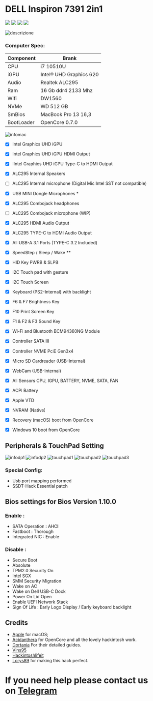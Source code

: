 # DELL Inspiron 7391 2in1
[![](https://img.shields.io/badge/Telegram-HackintoshLifeIT-informational?style=flat&logo=telegram&logoColor=white&color=5fb659)](https://t.me/HackintoshLife_it)
[![](https://img.shields.io/badge/Facebook-HackintoshLifeIT-informational?style=flat&logo=facebook&logoColor=white&color=3a4dc9)](https://www.facebook.com/hackintoshlife/)
[![](https://img.shields.io/badge/Instagram-HackintoshLifeIT-informational?style=flat&logo=instagram&logoColor=white&color=8a178a)](https://www.instagram.com/hackintoshlife.it_official/)
[![](https://img.shields.io/badge/PayPal-HackintoshLifeIT-informational?style=flat&logo=paypal&logoColor=white&color=00B2EE)](https://www.paypal.com/cgi-bin/webscr?cmd=_s-xclick&hosted_button_id=RWBVVWL8H9JC2&source=url)


![descrizione](./Screenshot/DELL-7391.jpg)
### Computer Spec:

| Component        | Brank                              |
| ---------------- | ---------------------------------- |
| CPU              | i7 10510U          |
| iGPU             | Intel® UHD Graphics 620         |    
| Audio            | Realtek ALC295             |
| Ram              | 16 Gb ddr4 2133 Mhz     |            |
| Wifi             | DW1560         |
| NVMe             | WD 512 GB                   
| SmBios           | MacBook Pro 13 16,3          |     
| BootLoader       | OpenCore 0.7.0                    


![infomac](./Screenshot/infomac.png)


- [x] Intel Graphics UHD iGPU 
- [x] Intel Graphics UHD iGPU HDMI Output
- [x] IIntel Graphics UHD iGPU Type-C to HDMI Output
- [x] ALC295 Internal Speakers
- [ ] ALC295 Internal microphone (Digital Mic Intel SST not compatible)
- [x] USB MINI Dongle Microphones  *
- [x] ALC295 Combojack headphones
- [ ] ALC295 Combojack microphone (WIP)
- [x] ALC295 HDMI Audio Output
- [x] ALC295 TYPE-C to HDMI Audio Output
- [x] All USB-A 3.1 Ports (TYPE-C 3.2 Included)
- [x] SpeedStep / Sleep / Wake **
- [x] HID Key PWRB & SLPB 
- [x] I2C Touch pad with gesture
- [x] I2C Touch Screen
- [x] Keyboard (PS2-Internal) with backlight
- [x] F6 & F7 Brightness Key
- [x] F10 Print Screen Key
- [x] F1 & F2 & F3 Sound Key
- [x] Wi-Fi and Bluetooth BCM94360NG Module
- [x] Controller SATA III
- [x] Controller NVME PciE Gen3x4 
- [x] Micro SD Cardreader (USB-Internal)
- [x] WebCam (USB-Internal)
- [x] All Sensors CPU, IGPU, BATTERY, NVME, SATA, FAN
- [x] ACPI Battery
- [x] Apple VTD
- [x] NVRAM (Native)
- [x] Recovery (macOS) boot from OpenCore
- [x] Windows 10 boot from OpenCore



## Peripherals & TouchPad Setting 

![infodp1](./Screenshot/DPCI1.png)
![infodp2](./Screenshot/DPCI2.png)
![touchpad1](./Screenshot/TRACK1.png)
![touchpad2](./Screenshot/TRACK2.png)
![touchpad3](./Screenshot/TRACK3.png)


### Special Config:

- Usb port mapping performed
- SSDT-Hack Essential patch

## Bios settings for Bios Version 1.10.0
### Enable :
* SATA Operation : AHCI
* Fastboot : Thorough
* Integrated NIC : Enable


### Disable : 
* Secure Boot
* Absolute
* TPM2.0 Security On
* Intel SGX
* SMM Security Migration
* Wake on AC
* Wake on Dell USB-C Dock
* Power On Lid Open
* Enable UEFI Network Stack
* Sign Of Life : Early Logo Display / Early keyboard backlight




## Credits

- [Apple](https://apple.com) for macOS;
- [Acidanthera](https://github.com/acidanthera) for OpenCore and all the lovely hackintosh work.
- [Dortania](https://github.com/dortania) For their detailed guides.
- [Vins95](https://github.com/Vins95)
- [Hackintoshlifeit](https://github.com/Hackintoshlifeit)
- [Lorys89](https://github.com/Lorys89/) for making this hack perfect. 
# If you need help please contact us on [Telegram](https://t.me/HackintoshLife_it) 

